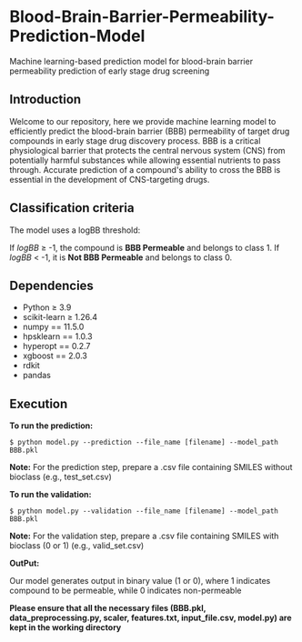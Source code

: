 # Blood-Brain-Barrier-Permeability-Prediction-Model
Machine learning-based prediction model for blood-brain barrier permeability prediction of early stage drug screening

## Introduction ## 

Welcome to our repository, here we provide machine learning model to efficiently predict the blood-brain barrier (BBB) permeability of target drug compounds in early stage drug discovery process. BBB is a critical physiological barrier that protects the central nervous system (CNS) from potentially harmful substances while allowing essential nutrients to pass through. Accurate prediction of a compound's ability to cross the BBB is essential in the development of CNS-targeting drugs. 

## Classification criteria
The model uses a logBB threshold:

</strong>If <em>logBB</em> ≥ -1, the compound is <strong>BBB Permeable</strong> and belongs to class 1. If <em>logBB</em> < -1, it is <strong>Not BBB Permeable</strong> and belongs to class 0.</strong>



## Dependencies ##

- Python ≥ 3.9
- scikit-learn ≥ 1.26.4
- numpy == 11.5.0
- hpsklearn == 1.0.3
- hyperopt == 0.2.7
- xgboost == 2.0.3
- rdkit
- pandas

## Execution ##
**To run the prediction:**

```
$ python model.py --prediction --file_name [filename] --model_path BBB.pkl
```
<strong>Note:</strong> For the prediction step, prepare a .csv file containing SMILES without bioclass (e.g., test_set.csv)

**To run the validation:**

```
$ python model.py --validation --file_name [filename] --model_path BBB.pkl
```
<strong>Note:</strong> For the validation step, prepare a .csv file containing SMILES with bioclass (0 or 1) (e.g., valid_set.csv)

**OutPut:**

Our model generates output in binary value (1 or 0), where 1 indicates compound to be permeable, while 0 indicates non-permeable
 
**Please ensure that all the necessary files (BBB.pkl, data_preprocessing.py, scaler, features.txt, input_file.csv, model.py) are kept in the working directory**
